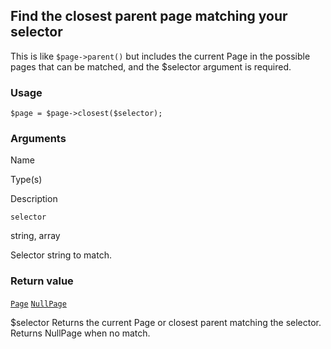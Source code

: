 Find the closest parent page matching your selector
---------------------------------------------------

This is like `$page->parent()` but includes the current Page in the possible pages that can be matched, and the $selector argument is required.

### Usage

    $page = $page->closest($selector);

### Arguments

Name

Type(s)

Description

`selector`

string, array

Selector string to match.

### Return value

[`Page`](/api/ref/page/) [`NullPage`](/api/ref/null-page/)

$selector Returns the current Page or closest parent matching the selector. Returns NullPage when no match.

